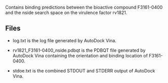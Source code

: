 Contains binding predictions between the bioactive compound F3161-0400 and the nside search space on the virulence factor rv1821.

## Files

- log.txt is the log file generated by AutoDock Vina.

- rv1821_F3161-0400_nside.pdbqt is the PDBQT file generated by AutoDock Vina containing the orientation and binding location of F3161-0400.

- stdoe.txt is the combined STDOUT and STDERR output of AutoDock Vina.

